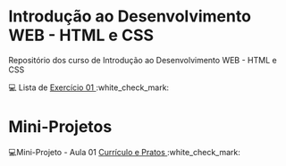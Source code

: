 # Introdução ao Desenvolvimento WEB - HTML e CSS
Repositório dos curso de Introdução  ao Desenvolvimento WEB - HTML e CSS

<p> 💻 Lista de <a href="https://github.com/tatycalixto/introducao-html-css/tree/main/aula01"> Exercício 01 </a>  :white_check_mark: </p>

# Mini-Projetos
<p> 💻Mini-Projeto - Aula 01 <a href="https://github.com/tatycalixto/introducao-html-css/tree/main/aula02"> Currículo e Pratos </a> :white_check_mark: </p>
